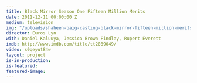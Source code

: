 ```yaml
---
title: Black Mirror Season One Fifteen Million Merits
date: 2011-12-11 00:00:00 Z
medium: television
img: "/uploads/shaheen-baig-casting-black-mirror-fifteen-million-merits.jpg"
director: Euros Lyn
with: Daniel Kaluuya, Jessica Brown Findlay, Rupert Everett
imdb: http://www.imdb.com/title/tt2089049/
video: s0qeyut84w
layout: project
is-in-production:
is-featured:
featured-image: 
---
```


